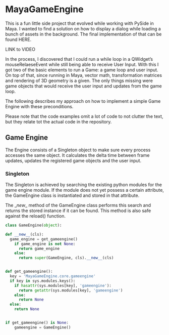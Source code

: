 # MayaGameEngine

This is a fun little side project that evolved while working with PySide in Maya.
I wanted to find a solution on how to display a dialog while loading a bunch of assets in the background. The final implementation of that can be found HERE.

LINK to VIDEO

In the process, I discovered that I could run a while loop in a QWidget’s mouseRelaeseEvent while still being able to receive User Input.
With this I got two of the basic elements to run a Game: a game loop and user input. On top of that, since running in Maya, vector math, transformation matrices and rendering of 3D geometry is a given.
The only things missing were game objects that would receive the user input and updates from the game loop.

The following describes my approach on how to implement a simple Game Engine with these preconditions.

Please note that the code examples omit a lot of code to not clutter the text, but they relate tot the actual code in the repository.

## Game Engine
The Engine consists of a Singleton object to make sure every process accesses the same object.
It calculates the delta time between frame updates, updates the registered game objects and the user input.

### Singleton
The Singleton is achieved by searching the existing python modules for the game engine module. If the module does not yet possess a certain attribute, the GameEngine class is instantiated and stored in that attribute.

The \__new__ method of the GameEngine class performs this search and returns the stored instance if it can be found.
This method is also safe against the reload() function.
```python
class GameEngine(object):

def __new__(cls):
  game_engine = get_gameengine()
    if game_engine is not None:
      return game_engine
    else:
      return super(GameEngine, cls).__new__(cls)


def get_gameengine():
  key = 'MayaGameEngine.core.gameengine'
  if key in sys.modules.keys():
    if hasattr(sys.modules[key], 'gameengine'):
      return getattr(sys.modules[key], 'gameengine')
    else:
      return None
  else:
    return None


if get_gameengine() is None:
    gameengine = GameEngine()
```
